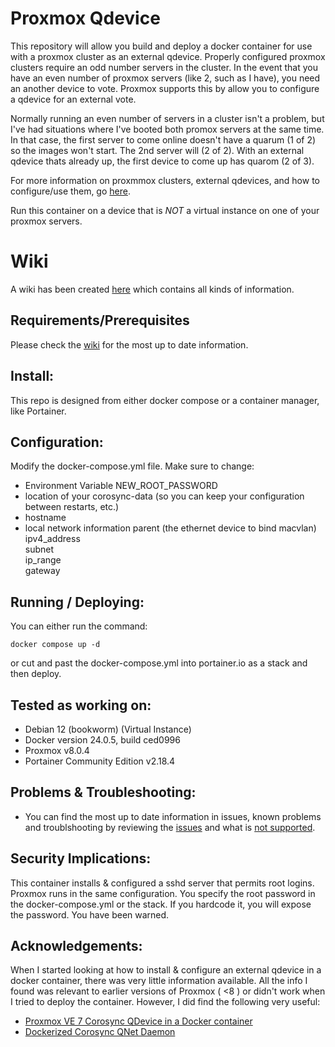 # Proxmox Qdevice

This repository will allow you build and deploy a docker container for use with a proxmox cluster as an external qdevice.  Properly configured proxmox clusters require an odd number servers in the cluster.   In the event that you have an even number of proxmox servers (like 2, such as I have), you need an another device to vote.   Proxmox supports this by allow you to configure a qdevice for an external vote.

Normally running an even number of servers in a cluster isn't a problem, but I've had situations where I've booted both promox servers at the same time.  In that case, the first server to come online doesn't have a quarum (1 of 2) so the images won't start.  The 2nd server will (2 of 2).  With an external qdevice thats already up, the first device to come up has quarom (2 of 3).  

For more information on proxmmox clusters, external qdevices, and how to configure/use them, go [here](https://pve.proxmox.com/wiki/Cluster_Manager#_corosync_external_vote_support).

Run this container on a device that is *NOT* a virtual instance on one of your proxmox servers.

# Wiki

A wiki has been created [here](https://github.com/bcleonard/proxmox-qdevice/wiki) which contains all kinds of information.

## Requirements/Prerequisites

Please check the [wiki](https://github.com/bcleonard/proxmox-qdevice/wiki#pre-requisites) for the most up to date information.

## Install:

This repo is designed from either docker compose or a container manager, like Portainer.

## Configuration:

Modify the docker-compose.yml file.   Make sure to change:

* Environment Variable NEW_ROOT_PASSWORD
* location of your corosync-data (so you can keep your configuration between restarts, etc.)
* hostname 
* local network information
   parent (the ethernet device to bind macvlan)  
   ipv4_address  
   subnet  
   ip_range  
   gateway

## Running / Deploying:

You can either run the command:

`docker compose up -d`

or cut and past the docker-compose.yml into portainer.io as a stack and then deploy.

## Tested as working on:

* Debian 12 (bookworm) (Virtual Instance)
* Docker version 24.0.5, build ced0996
* Proxmox v8.0.4
* Portainer Community Edition v2.18.4

## Problems & Troubleshooting:

* You can find the most up to date information in issues, known problems and troublshooting by reviewing the [issues](https://github.com/bcleonard/proxmox-qdevice/issues) and what is [not supported](https://github.com/bcleonard/proxmox-qdevice/wiki#whats-not-supported).

## Security Implications:

This container installs & configured a sshd server that permits root logins.  Proxmox runs in the same configuration.   You specify the root password in the docker-compose.yml or the stack.   If you hardcode it, you will expose the password.   You have been warned.

## Acknowledgements:

When I started looking at how to install & configure an external qdevice in a docker container, there was very little information available.   All the info I found was relevant to earlier versions of Proxmox ( <8 ) or didn't work when I tried to deploy the container.  However, I did find the following very useful:

* [Proxmox VE 7 Corosync QDevice in a Docker container](https://raymii.org/s/tutorials/Proxmox_VE_7_Corosync_QDevice_in_Docker.html)
* [Dockerized Corosync QNet Daemon](https://github.com/modelrockettier/docker-corosync-qnetd)
